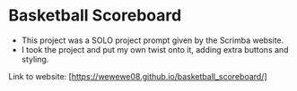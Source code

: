 # Basketball Scoreboard
- This project was a SOLO project prompt given by the Scrimba website.
- I took the project and put my own twist onto it, adding extra buttons and styling.

Link to website: [https://wewewe08.github.io/basketball_scoreboard/]

